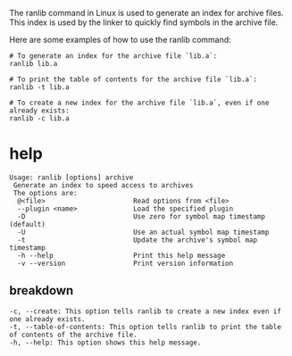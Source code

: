The ranlib command in Linux is used to generate an index for archive files. This index is used by the linker to quickly find symbols in the archive file.

Here are some examples of how to use the ranlib command:

```
# To generate an index for the archive file `lib.a`:
ranlib lib.a

# To print the table of contents for the archive file `lib.a`:
ranlib -t lib.a

# To create a new index for the archive file `lib.a`, even if one already exists:
ranlib -c lib.a
```

# help 

```
Usage: ranlib [options] archive
 Generate an index to speed access to archives
 The options are:
  @<file>                      Read options from <file>
  --plugin <name>              Load the specified plugin
  -D                           Use zero for symbol map timestamp (default)
  -U                           Use an actual symbol map timestamp
  -t                           Update the archive's symbol map timestamp
  -h --help                    Print this help message
  -v --version                 Print version information
```

## breakdown 

```
-c, --create: This option tells ranlib to create a new index even if one already exists.
-t, --table-of-contents: This option tells ranlib to print the table of contents of the archive file.
-h, --help: This option shows this help message.
```
